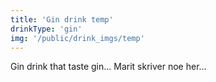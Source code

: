 ```yaml
---
title: 'Gin drink temp'
drinkType: 'gin'
img: '/public/drink_imgs/temp'
---
```


Gin drink that taste gin... Marit skriver noe her...
